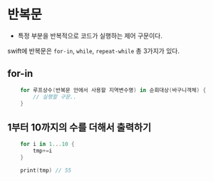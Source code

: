 # **반복문**

- 특정 부분을 반복적으로 코드가 실행하는 제어 구문이다.

swift에 반복문은 `for-in`, `while`, `repeat-while` 총 3가지가 있다.

## **for-in**

```swift
    for 루프상수(반복문 안에서 사용할 지역변수명) in 순회대상(바구니객체) {
        // 실행할 구문..
    }
```

## **1부터 10까지의 수를 더해서 출력하기**
```swift
    for i in 1...10 {
        tmp+=i
    }

    print(tmp) // 55
```


